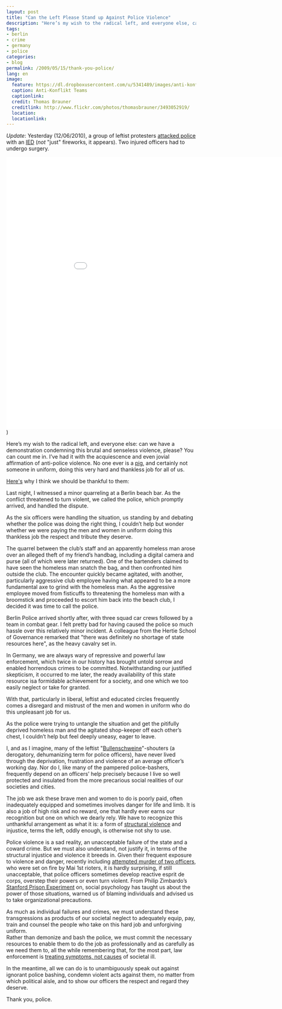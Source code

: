 ```yaml
---
layout: post
title: "Can the Left Please Stand up Against Police Violence"
description: "Here’s my wish to the radical left, and everyone else, can we have a demonstration condemning this brutal and senseless violence, please? You can count me in."
tags: 
- berlin
- crime
- germany
- police
categories:
- blog
permalink: /2009/05/15/thank-you-police/
lang: en
image:
  feature: https://dl.dropboxusercontent.com/u/5341489/images/anti-konflikt-team_crop.jpg
  caption: Anti-Konflikt Teams
  captionlink: 
  credit: Thomas Brauner
  creditlink: http://www.flickr.com/photos/thomasbrauner/3493052919/
  location: 
  locationlink:
---
```


*Update*: Yesterday (12/06/2010), a group of leftist protesters [attacked police](http://www.tagesspiegel.de/berlin/protestler-verletzten-zwei-polizisten/1857768.html) with an [IED](http://en.wikipedia.org/wiki/Improvised_explosive_device) (*not* "just" fireworks, it appears). 
Two injured officers had to undergo surgery.

<iframe width="960" height="720" src="//www.youtube.com/embed/NyMYEzvnFLY" frameborder="0" allowfullscreen></iframe>)

Here’s my wish to the radical left, and everyone else: 
can we have a demonstration condemning this brutal and senseless violence, please? 
You can count me in. 
I’ve had it with the acquiescence and even jovial affirmation of anti-police violence. 
No one ever is a [pig](http://de.wikipedia.org/wiki/Ulrike_Meinhof#Wandlung_und_Untergrund), and certainly not someone in uniform, doing this very hard and thankless job for all of us.

[Here's](http://maxheld.de/2009/05/15/thank-you-police) why I think we should be thankful to them:

Last night, I witnessed a minor quarreling at a Berlin beach bar. 
As the conflict threatened to turn violent, we called the police, which promptly arrived, and handled the dispute.

As the six officers were handling the situation, us standing by and debating whether the police was doing the right thing, I couldn’t help but wonder whether we were paying the men and women in uniform doing this thankless job the respect and tribute they deserve.

The quarrel between the club’s staff and an apparently homeless man arose over an alleged theft of my friend’s handbag, including a digital camera and purse (all of which were later returned). 
One of the bartenders claimed to have seen the homeless man snatch the bag, and then confronted him outside the club. 
The encounter quickly became agitated, with another, particularly aggressive club employee having what appeared to be a more fundamental axe to grind with the homeless man. 
As the aggressive employee moved from fisticuffs to threatening the homeless man with a broomstick and proceeded to escort him back into the beach club, I decided it was time to call the police.

Berlin Police arrived shortly after, with three squad car crews followed by a team in combat gear. 
I felt pretty bad for having caused the police so much hassle over this relatively minor incident. 
A colleague from the Hertie School of Governance remarked that "there was definitely no shortage of state resources here", as the heavy cavalry set in.

In Germany, we are always wary of repressive and powerful law enforcement, which twice in our history has brought untold sorrow and enabled horrendous crimes to be committed. 
Notwithstanding our justified skepticism, it occurred to me later, the ready availability of this state resource isa  formidable achievement for a society, and one which we too easily neglect or take for granted.

With that, particularly in liberal, leftist and educated circles frequently comes a disregard and mistrust of the men and women in uniform who do this unpleasant job for us.

As the police were trying to untangle the situation and get the pitifully deprived homeless man and the agitated shop-keeper off each other’s chest, I couldn’t help but feel deeply uneasy, eager to leave.

I, and as I imagine, many of the leftist "[Bullenschweine](http://wissen.spiegel.de/wissen/dokument/dokument.html?id=44931157)"-shouters (a derogatory, dehumanizing term for police officers), have never lived through the deprivation, frustration and violence of an average officer’s working day. 
Nor do I, like many of the pampered police-bashers, frequently depend on an officers’ help precisely because I live so well protected and insulated from the more precarious social realities of our societies and cities.

The job we ask these brave men and women to do is poorly paid, often inadequately equipped and sometimes involves danger for life and limb. 
It is also a job of high risk and no reward, one that hardly ever earns our recognition but one on which we dearly rely. 
We have to recognize this unthankful arrangement as what it is: 
a form of [structural violence](http://en.wikipedia.org/wiki/Structural_violence) and injustice, terms the left, oddly enough, is otherwise not shy to use.

Police violence is a sad reality, an unacceptable failure of the state and a coward crime. 
But we must also understand, not justify it, in terms of the structural injustice and violence it breeds in. 
Given their frequent exposure to violence and danger, recently including [attempted murder of two officers](http://www.tagesspiegel.de/berlin/1-Mai-Demonstrationen-Kreuzberg;art270,2788620), who were set on fire by Mai 1st rioters, it is hardly surprising, if still unacceptable, that police officers sometimes develop reactive esprit de corps, overstep their powers or even turn violent. 
From Philip Zimbardo’s [Stanford Prison Experiment](http://en.wikipedia.org/wiki/Stanford_prison_experiment) on, social psychology has taught us about the power of those situations, warned us of blaming individuals and advised us to take organizational precautions.

As much as individual failures and crimes, we must understand these transgressions as products of our societal neglect to adequately equip, pay, train and counsel the people who take on this hard job and unforgiving uniform.  
Rather than demonize and bash the police, we must commit the necessary resources to enable them to do the job as professionally and as carefully as we need them to, all the while remembering that, for the most part, law enforcement is [treating symptoms, not causes](http://maxheld.de/2008/01/21/culture-of-fear/) of societal ill.

In the meantime, all we can do is to unambiguously speak out against ignorant police bashing, condemn violent acts against them, no matter from which political aisle,  and to show our officers the respect and regard they deserve.

Thank you, police.
